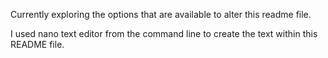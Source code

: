 Currently exploring the options that are available to alter this readme file.

I used nano text editor from the command line to create the text within this README file.
